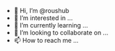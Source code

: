 - 👋 Hi, I’m @roushub
- 👀 I’m interested in ...
- 🌱 I’m currently learning ...
- 💞️ I’m looking to collaborate on ...
- 📫 How to reach me ...

<!---
roushub/roushub is a ✨ special ✨ repository because its `README.md` (this file) appears on your GitHub profile.
You can click the Preview link to take a look at your changes.
--->
